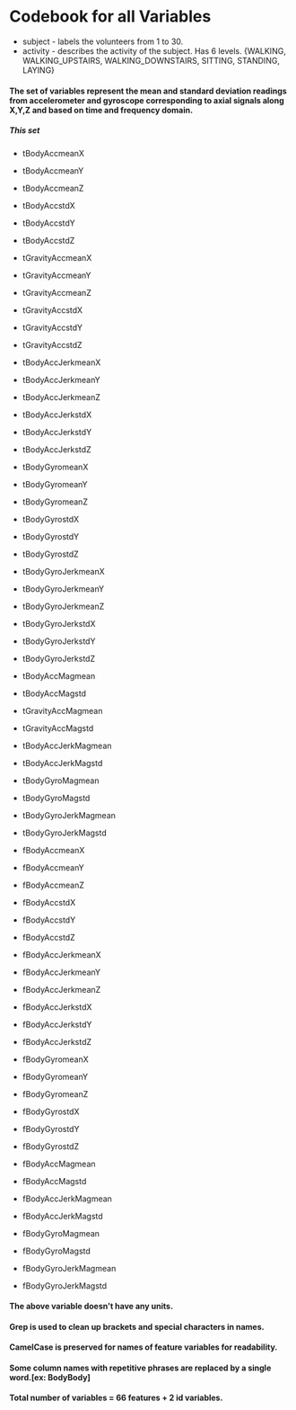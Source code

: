 # Codebook for all Variables

* subject - labels the volunteers from 1 to 30.
* activity - describes the activity of the subject. Has 6 levels.
             {WALKING, WALKING_UPSTAIRS, WALKING_DOWNSTAIRS, SITTING,  STANDING,  LAYING}


#### The set of variables represent the mean and standard deviation readings  from accelerometer and gyroscope corresponding to axial signals along X,Y,Z and based on time and frequency domain.



##### This set 
* tBodyAccmeanX
* tBodyAccmeanY
* tBodyAccmeanZ
* tBodyAccstdX
* tBodyAccstdY
* tBodyAccstdZ


* tGravityAccmeanX
* tGravityAccmeanY
* tGravityAccmeanZ
* tGravityAccstdX
* tGravityAccstdY
* tGravityAccstdZ


* tBodyAccJerkmeanX
* tBodyAccJerkmeanY
* tBodyAccJerkmeanZ
* tBodyAccJerkstdX
* tBodyAccJerkstdY
* tBodyAccJerkstdZ
 

* tBodyGyromeanX
* tBodyGyromeanY
* tBodyGyromeanZ
* tBodyGyrostdX
* tBodyGyrostdY
* tBodyGyrostdZ
 

* tBodyGyroJerkmeanX
* tBodyGyroJerkmeanY
* tBodyGyroJerkmeanZ
* tBodyGyroJerkstdX
* tBodyGyroJerkstdY
* tBodyGyroJerkstdZ
 

* tBodyAccMagmean
* tBodyAccMagstd
* tGravityAccMagmean
* tGravityAccMagstd
* tBodyAccJerkMagmean
* tBodyAccJerkMagstd
* tBodyGyroMagmean
* tBodyGyroMagstd
* tBodyGyroJerkMagmean
* tBodyGyroJerkMagstd
 

* fBodyAccmeanX
* fBodyAccmeanY
* fBodyAccmeanZ
* fBodyAccstdX
* fBodyAccstdY
* fBodyAccstdZ
 

* fBodyAccJerkmeanX
* fBodyAccJerkmeanY
* fBodyAccJerkmeanZ
* fBodyAccJerkstdX
* fBodyAccJerkstdY
* fBodyAccJerkstdZ
 

* fBodyGyromeanX
* fBodyGyromeanY
* fBodyGyromeanZ
* fBodyGyrostdX
* fBodyGyrostdY
* fBodyGyrostdZ
 

* fBodyAccMagmean
* fBodyAccMagstd
* fBodyAccJerkMagmean
* fBodyAccJerkMagstd
* fBodyGyroMagmean
* fBodyGyroMagstd
* fBodyGyroJerkMagmean
* fBodyGyroJerkMagstd

#### The above variable doesn't have any units.
#### Grep is used to clean up brackets and special characters in names.
#### CamelCase is preserved for names of feature variables for readability.
#### Some column names with repetitive phrases are replaced by a single word.[ex: BodyBody]
#### Total number of variables = 66 features + 2 id variables.


